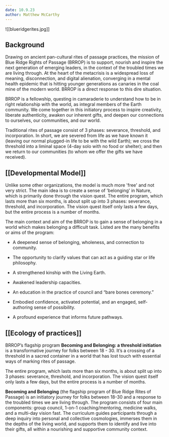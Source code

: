 ```yaml
---
date: 10.9.23
author: Matthew McCarthy
---
```

![[blueridgerites.jpg]]

## Background 

Drawing on ancient pan-cultural rites of passage practices, the mission of Blue Ridge Rights of Passage (BRROP) is to support, nourish and inspire the next generation of emerging leaders, in the context of the troubled times we are living through. At the heart of the metacrisis is a widespread loss of meaning, disconnection, and digital alienation, converging in a mental health epidemic that is hitting younger generations as canaries in the coal mine of the modern world. BRROP is a direct response to this dire situation.

BRROP is a fellowship, questing in camaraderie to understand how to be in right relationship with the world, as integral members of the Earth community. We come together in this initiatory process to inspire creativity, liberate authenticity, awaken our inherent gifts, and deepen our connections to ourselves, our communities, and our world.

Traditional rites of passage consist of 3 phases: severance, threshold, and incorporation. In short, we are severed from life as we have known it (leaving our normal plugged-in life to be with the wild Earth); we cross the threshold into a liminal space (4-day solo with no food or shelter); and then we return to our communities (to whom we offer the gifts we have received).

## [[Developmental Model]]

Unlike some other organizations, the model is much more 'free' and not very strict. The main idea is to create a sense of 'belonging' in Nature, which is primarily done through the vision quest. The entire program, which lasts more than six months, is about split up into 3 phases: severance, threshold, and incorporation. The vision quest itself only lasts a few days, but the entire process is a number of months. 

The main context and aim of the BRROP is to gain a sense of belonging in a world which makes belonging a difficult task. Listed are the many benefits or aims of the program: 

- A deepened sense of belonging, wholeness, and connection to community.
    
- The opportunity to clarify values that can act as a guiding star or life philosophy.
    
- A strengthened kinship with the Living Earth.
    
- Awakened leadership capacities.
    
- An education in the practice of council and “bare bones ceremony.”
    
- Embodied confidence, activated potential, and an engaged, self-authoring sense of possibility.
    
- A profound experience that informs future pathways.

## [[Ecology of practices]]

BRROP’s flagship program **Becoming and Belonging: a threshold initiation** is a transformative journey for folks between 18 - 30. It’s a crossing of a threshold in a sacred container in a world that has lost touch with essential ways of marking rites of passage.

The entire program, which lasts more than six months, is about split up into 3 phases: severance, threshold, and incorporation. The vision quest itself only lasts a few days, but the entire process is a number of months. 

**Becoming and Belonging** (the flagship program of Blue Ridge Rites of Passage) is an initiatory journey for folks between 18-30 and a response to the troubled times we are living through. The program consists of four main components: group council, 1-on-1 coaching/mentoring, medicine walks, and a multi-day vision fast. The curriculum guides participants through a deep inquiry into personal and collective cosmologies, immerses them in the depths of the living world, and supports them to identify and live into their gifts, all within a nourishing and supportive community context.